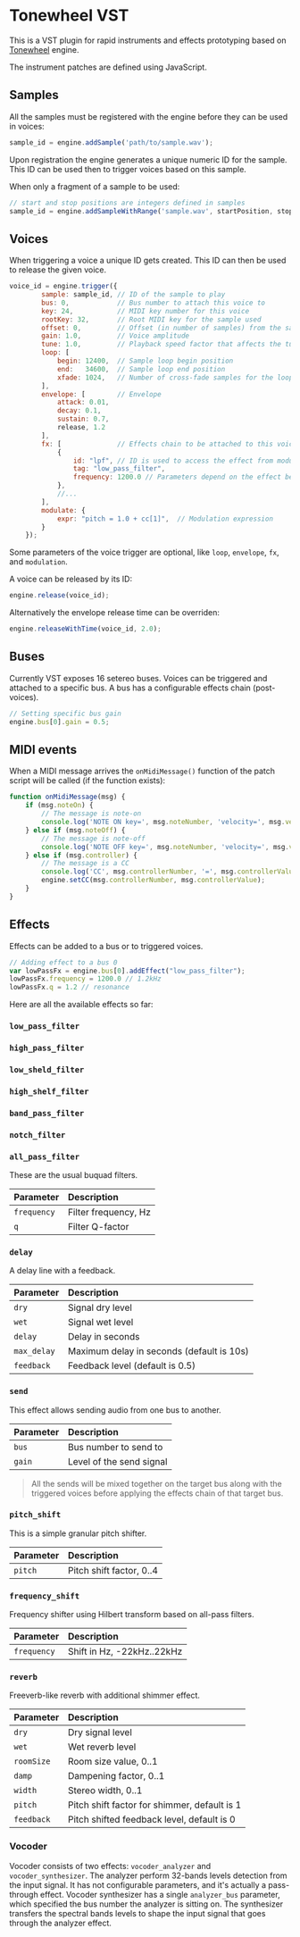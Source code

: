 # Tonewheel VST
This is a VST plugin for rapid instruments and effects prototyping based on [Tonewheel](https://github.com/Archie3d/tonewheel) engine.

The instrument patches are defined using JavaScript.

## Samples
All the samples must be registered with the engine before they can be used in voices:
```js
sample_id = engine.addSample('path/to/sample.wav');
```
Upon registration the engine generates a unique numeric ID for the sample. This ID can be used then to trigger voices based on this sample.

When only a fragment of a sample to be used:
```js
// start and stop positions are integers defined in samples
sample_id = engine.addSampleWithRange('sample.wav', startPosition, stopPosition);
```

## Voices
When triggering a voice a unique ID gets created. This ID can then be used to release the given voice.
```js
voice_id = engine.trigger({
        sample: sample_id, // ID of the sample to play
        bus: 0,            // Bus number to attach this voice to
        key: 24,           // MIDI key number for this voice
        rootKey: 32,       // Root MIDI key for the sample used
        offset: 0,         // Offset (in number of samples) from the sample start
        gain: 1.0,         // Voice amplitude
        tune: 1.0,         // Playback speed factor that affects the tune
        loop: [
            begin: 12400,  // Sample loop begin position
            end:   34600,  // Sample loop end position
            xfade: 1024,   // Number of cross-fade samples for the loop
        ],
        envelope: [        // Envelope
            attack: 0.01,
            decay: 0.1,
            sustain: 0.7,
            release, 1.2
        ],
        fx: [              // Effects chain to be attached to this voice
            {
                id: "lpf", // ID is used to access the effect from modulation script
                tag: "low_pass_filter",
                frequency: 1200.0 // Parameters depend on the effect being used
            },
            //...
        ],
        modulate: {
            expr: "pitch = 1.0 + cc[1]",  // Modulation expression
        }
    });
```
Some parameters of the voice trigger are optional, like `loop`, `envelope`, `fx`, and `modulation`.

A voice can be released by its ID:
```js
engine.release(voice_id);
```

Alternatively the envelope release time can be overriden:
```js
engine.releaseWithTime(voice_id, 2.0);
```

## Buses

Currently VST exposes 16 setereo buses. Voices can be triggered and attached to a specific bus. A bus has a configurable effects chain (post-voices).

```js
// Setting specific bus gain
engine.bus[0].gain = 0.5;
```

## MIDI events
When a MIDI message arrives the `onMidiMessage()` function of the patch script will be called (if the function exists):

```js
function onMidiMessage(msg) {
    if (msg.noteOn) {
        // The message is note-on
        console.log('NOTE ON key=', msg.noteNumber, 'velocity=', msg.velocity);
    } else if (msg.noteOff) {
        // The message is note-off
        console.log('NOTE OFF key=', msg.noteNumber, 'velocity=', msg.velocity);
    } else if (msg.controller) {
        // The message is a CC
        console.log('CC', msg.controllerNumber, '=', msg.controllerValue);
        engine.setCC(msg.controllerNumber, msg.controllerValue);
    }
}
```
## Effects

Effects can be added to a bus or to triggered voices.

```js
// Adding effect to a bus 0
var lowPassFx = engine.bus[0].addEffect("low_pass_filter");
lowPassFx.frequency = 1200.0 // 1.2kHz
lowPassFx.q = 1.2 // resonance
```

Here are all the available effects so far:

### `low_pass_filter`
### `high_pass_filter`
### `low_sheld_filter`
### `high_shelf_filter`
### `band_pass_filter`
### `notch_filter`
### `all_pass_filter`

These are the usual buquad filters.

| Parameter | Description          |
|:----------|:---------------------|
|`frequency`| Filter frequency, Hz |
|`q`        | Filter Q-factor      |

### `delay`

A delay line with a feedback.

| Parameter | Description                               |
|:----------|:------------------------------------------|
|`dry`      | Signal dry level                          |
|`wet`      | Signal wet level                          |
|`delay`    | Delay in seconds                          |
|`max_delay`| Maximum delay in seconds (default is 10s) |
|`feedback` | Feedback level (default is 0.5)           |

### `send`

This effect allows sending audio from one bus to another.

| Parameter | Description              |
|:----------|:-------------------------|
|`bus`      | Bus number to send to    |
|`gain`     | Level of the send signal |

> All the sends will be mixed together on the target bus along with the triggered voices before applying the effects chain of that target bus.

### `pitch_shift`

This is a simple granular pitch shifter.

| Parameter | Description              |
|:----------|:-------------------------|
|`pitch`    | Pitch shift factor, 0..4 |

### `frequency_shift`

Frequency shifter using Hilbert transform based on all-pass filters.

| Parameter | Description                |
|:----------|:---------------------------|
|`frequency`| Shift in Hz, -22kHz..22kHz |

### `reverb`

Freeverb-like reverb with additional shimmer effect.

| Parameter | Description                                  |
|:----------|:---------------------------------------------|
|`dry`      | Dry signal level                             |
|`wet`      | Wet reverb level                             |
|`roomSize` | Room size value, 0..1                        |
|`damp`     | Dampening factor, 0..1                       |
|`width`    | Stereo width, 0..1                           |
|`pitch`    | Pitch shift factor for shimmer, default is 1 |
|`feedback` | Pitch shifted feedback level, default is 0   |

### Vocoder

Vocoder consists of two effects: `vocoder_analyzer` and `vocoder_synthesizer`.
The analyzer perform 32-bands levels detection from the input signal. It has not configurable parameters, and it's actually a pass-through effect. Vocoder synthesizer has a single `analyzer_bus` parameter, which specified the bus number the analyzer is sitting on. The synthesizer transfers the spectral bands levels to shape the input signal that goes through the analyzer effect.
